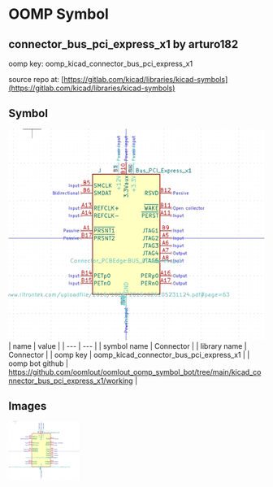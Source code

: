 # OOMP Symbol  
## connector_bus_pci_express_x1  by arturo182  
  
oomp key: oomp_kicad_connector_bus_pci_express_x1  
  
source repo at: [https://gitlab.com/kicad/libraries/kicad-symbols](https://gitlab.com/kicad/libraries/kicad-symbols)  
## Symbol  
  
[![working.png](working_600.png)](working.png)  
| name | value | 
| --- | --- | 
| symbol name | Connector | 
| library name | Connector | 
| oomp key | oomp_kicad_connector_bus_pci_express_x1 | 
| oomp bot github | https://github.com/oomlout/oomlout_oomp_symbol_bot/tree/main/kicad_connector_bus_pci_express_x1/working | 
## Images  
  
[![working.png](working_140.png)](working.png)  
